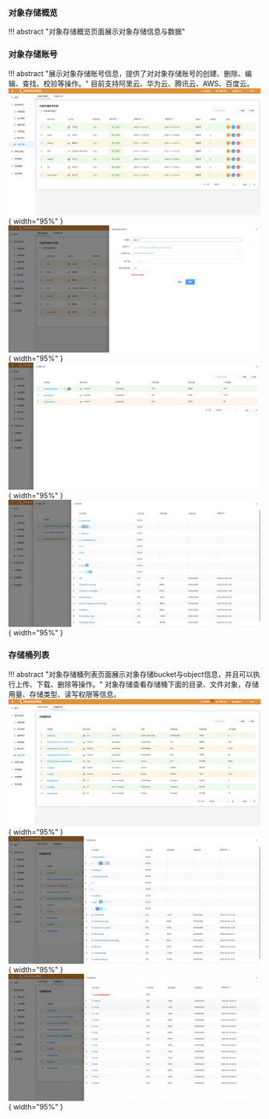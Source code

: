 ### 对象存储概览

!!! abstract "对象存储概览页面展示对象存储信息与数据"

### 对象存储账号

!!! abstract "展示对象存储账号信息，提供了对对象存储账号的创建、删除、编辑、查找、校验等操作。"
    目前支持阿里云、华为云、腾讯云、AWS、百度云。
![对象存储](../img/release/0.5.1/img.png){ width="95%" }
![对象存储](../img/release/0.5.1/img_1.png){ width="95%" }
![对象存储](../img/release/0.5.1/img_2.png){ width="95%" }
![对象存储](../img/release/0.5.1/img_3.png){ width="95%" }


### 存储桶列表

!!! abstract "对象存储桶列表页面展示对象存储bucket与object信息，并且可以执行上传、下载、删除等操作。"
    对象存储查看存储桶下面的目录、文件对象，存储用量、存储类型、读写权限等信息。
![对象存储](../img/release/0.5.1/img_4.png){ width="95%" }
![对象存储](../img/release/0.5.1/img_5.png){ width="95%" }
![对象存储](../img/release/0.5.1/img_6.png){ width="95%" }
